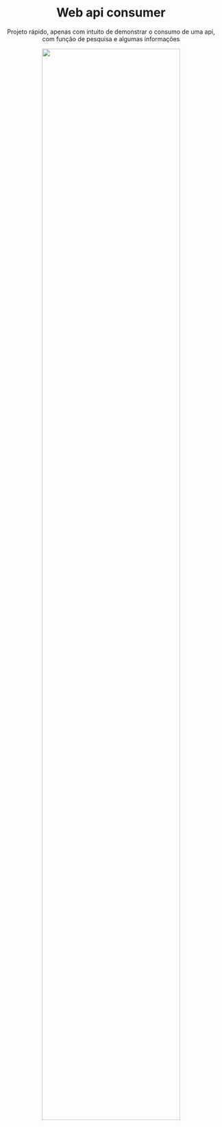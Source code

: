 <div align="center">
  <h1>Web api consumer</h1>
  <p>Projeto rápido, apenas com intuito de demonstrar o consumo de uma api, com função de pesquisa e algumas informações</p>
</div>

<div align="center">

<img src="https://user-images.githubusercontent.com/123265027/215998714-b1683564-f96c-408a-a540-e66ff6d1c9ba.png" width="80%" />

</div>



